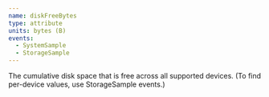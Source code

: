 ```yaml
---
name: diskFreeBytes
type: attribute
units: bytes (B)
events:
  - SystemSample
  - StorageSample
---
```


The cumulative disk space that is free across all supported devices. (To find per-device values, use StorageSample events.)